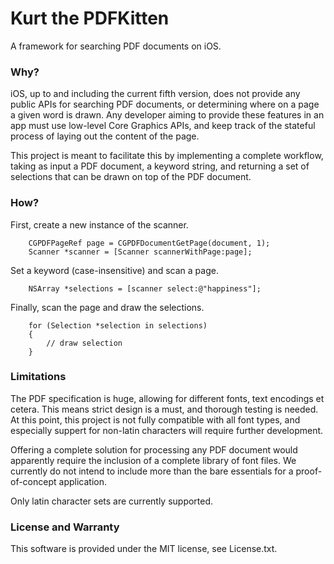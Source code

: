 # Kurt the PDFKitten

A framework for searching PDF documents on iOS.

### Why?

iOS, up to and including the current fifth version, does not provide any public APIs for searching PDF documents, or determining where on a page a given word is drawn. Any developer aiming to provide these features in an app must use low-level Core Graphics APIs, and keep track of the stateful process of laying out the content of the page.

This project is meant to facilitate this by implementing a complete workflow, taking as input a PDF document, a keyword string, and returning a set of selections that can be drawn on top of the PDF document.

### How?

First, create a new instance of the scanner.

```
	CGPDFPageRef page = CGPDFDocumentGetPage(document, 1);
	Scanner *scanner = [Scanner scannerWithPage:page];
```

Set a keyword (case-insensitive) and scan a page.

```
	NSArray *selections = [scanner select:@"happiness"];
```

Finally, scan the page and draw the selections.

```
	for (Selection *selection in selections)
	{
		// draw selection
	}
```

### Limitations

The PDF specification is huge, allowing for different fonts, text encodings et cetera. This means strict design is a must, and thorough testing is needed. At this point, this project is not fully compatible with all font types, and especially suppert for non-latin characters will require further development.

Offering a complete solution for processing any PDF document would apparently require the inclusion of a complete library of font files. We currently do not intend to include more than the bare essentials for a proof-of-concept application. 

Only latin character sets are currently supported.

### License and Warranty

This software is provided under the MIT license, see License.txt.
